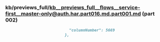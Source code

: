 ### kb/previews_full/kb__previews_full__flows__service-first__master-only@auth.har.part016.md.part001.md (part 002)

```md
                            "columnNumber": 5669
                          },
               
```

```
